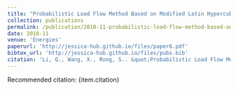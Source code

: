 ```yaml
---
title: "Probabilistic Load Flow Method Based on Modified Latin Hypercube-Important Sampling"
collection: publications
permalink: /publication/2018-11-probabilistic-load-flow-method-based-on-modified-latin-hypercube-important-sampling
date: 2018-11
venue: 'Energies'
paperurl: 'http://jessica-hub.github.io/files/paper6.pdf'
bibtex_url: 'http://jessica-hub.github.io/files/pubs.bib'
citation: 'Li, Q., Wang, X., Rong, S.. &quot;Probabilistic Load Flow Method Based on Modified Latin Hypercube-Important Sampling.&quot; <i>Energies</i>, vol. 11, no. 11, pp. 3171, 2018.'
---
```


Recommended citation: {item.citation}
